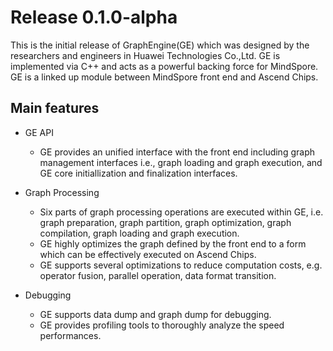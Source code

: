 # Release 0.1.0-alpha

This is the initial release of GraphEngine(GE) which was designed by the researchers and engineers in Huawei Technologies Co.,Ltd. GE is implemented via C++ and acts as a powerful backing force for MindSpore. GE is a linked up module between MindSpore front end and Ascend Chips.

## Main features

- GE API
  - GE provides an unified interface with the front end including graph management interfaces i.e., graph loading and graph execution, and GE core initiallization and finalization interfaces.

- Graph Processing
  - Six parts of graph processing operations are executed within GE, i.e. graph preparation, graph partition, graph optimization, graph compilation, graph loading and graph execution.
  - GE highly optimizes the graph defined by the front end to a form which can be effectively executed on Ascend Chips.
  - GE supports several optimizations to reduce computation costs, e.g. operator fusion, parallel operation, data format transition.

- Debugging
  - GE supports data dump and graph dump for debugging.
  - GE provides profiling tools to thoroughly analyze the speed performances.